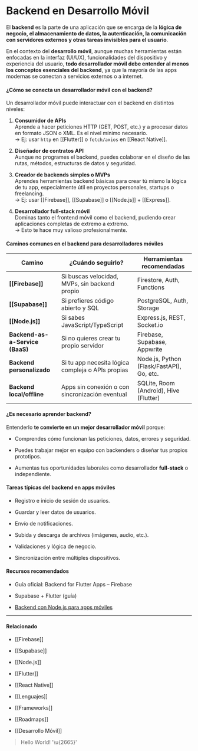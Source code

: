 # Backend en Desarrollo Móvil

El **backend** es la parte de una aplicación que se encarga de la **lógica de negocio, el almacenamiento de datos, la autenticación, la comunicación con servidores externos y otras tareas invisibles para el usuario**.

En el contexto del **desarrollo móvil**, aunque muchas herramientas están enfocadas en la interfaz (UI/UX), funcionalidades del dispositivo y experiencia del usuario, **todo desarrollador móvil debe entender al menos los conceptos esenciales del backend**, ya que la mayoría de las apps modernas se conectan a servicios externos o a internet.

#### ¿Cómo se conecta un desarrollador móvil con el backend?

Un desarrollador móvil puede interactuar con el backend en distintos niveles:

1. **Consumidor de APIs**  
    Aprende a hacer peticiones HTTP (GET, POST, etc.) y a procesar datos en formato JSON o XML. Es el nivel mínimo necesario.  
    → Ej: usar `http` en [[Flutter]] o `fetch/axios` en [[React Native]].
    
2. **Diseñador de contratos API**  
    Aunque no programes el backend, puedes colaborar en el diseño de las rutas, métodos, estructuras de datos y seguridad.
    
3. **Creador de backends simples o MVPs**  
    Aprendes herramientas backend básicas para crear tú mismo la lógica de tu app, especialmente útil en proyectos personales, startups o freelancing.  
    → Ej: usar [[Firebase]], [[Supabase]] o [[Node.js]] + [[Express]].
    
4. **Desarrollador full-stack móvil**  
    Dominas tanto el frontend móvil como el backend, pudiendo crear aplicaciones completas de extremo a extremo.  
    → Esto te hace muy valioso profesionalmente.
    
#### Caminos comunes en el backend para desarrolladores móviles

| Camino                          | ¿Cuándo seguirlo?                                 | Herramientas recomendadas                 |
| ------------------------------- | ------------------------------------------------- | ----------------------------------------- |
| **[[Firebase]]**                | Si buscas velocidad, MVPs, sin backend propio     | Firestore, Auth, Functions                |
| **[[Supabase]]**                | Si prefieres código abierto y SQL                 | PostgreSQL, Auth, Storage                 |
| **[[Node.js]]**                 | Si sabes JavaScript/TypeScript                    | Express.js, REST, Socket.io               |
| **Backend-as-a-Service (BaaS)** | Si no quieres crear tu propio servidor            | Firebase, Supabase, Appwrite              |
| **Backend personalizado**       | Si tu app necesita lógica compleja o APIs propias | Node.js, Python (Flask/FastAPI), Go, etc. |
|  **Backend local/offline**      | Apps sin conexión o con sincronización eventual   | SQLite, Room (Android), Hive (Flutter)    |

#### ¿Es necesario aprender backend?

Entenderlo **te convierte en un mejor desarrollador móvil** porque:

- Comprendes cómo funcionan las peticiones, datos, errores y seguridad.
    
- Puedes trabajar mejor en equipo con backenders o diseñar tus propios prototipos.
    
- Aumentas tus oportunidades laborales como desarrollador **full-stack** o independiente.
    
#### Tareas típicas del backend en apps móviles

- Registro e inicio de sesión de usuarios.
    
- Guardar y leer datos de usuarios.
    
- Envío de notificaciones.
    
- Subida y descarga de archivos (imágenes, audio, etc.).
    
- Validaciones y lógica de negocio.
    
- Sincronización entre múltiples dispositivos.

#### Recursos recomendados

- Guía oficial: Backend for Flutter Apps – Firebase
    
- Supabase + Flutter (guía)
    
- [Backend con Node.js para apps móviles](https://developer.mozilla.org/es/docs/Learn/Server-side/Express_Nodejs)
    

---

#### Relacionado

- [[Firebase]]
    
- [[Supabase]]
    
- [[Node.js]]
    
- [[Flutter]]
    
- [[React Native]]
    
- [[Lenguajes]]
    
- [[Frameworks]]
    
- [[Roadmaps]]
- [[Desarrollo Móvil]]

> Hello World! '\u{2665}'